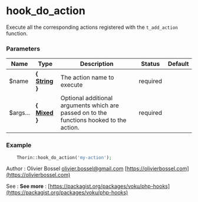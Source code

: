 # hook_do_action

Execute all the corresponding actions registered with the `t_add_action` function.


### Parameters
Name  |  Type  |  Description  |  Status  |  Default
------------  |  ------------  |  ------------  |  ------------  |  ------------
$name  |  **{ [String](http://php.net/manual/en/language.types.string.php) }**  |  The action name to execute  |  required  |
$args...  |  **{ [Mixed](http://php.net/manual/en/language.pseudo-types.php#language.types.mixed) }**  |  Optional additional arguments which are passed on to the functions hooked to the action.  |  required  |

### Example
```php
	Thorin::hook_do_action('my-action');
```
Author : Olivier Bossel [olivier.bossel@gmail.com](mailto:olivier.bossel@gmail.com) [https://olivierbossel.com](https://olivierbossel.com)

See : **See more** : [https://packagist.org/packages/voku/php-hooks](https://packagist.org/packages/voku/php-hooks)